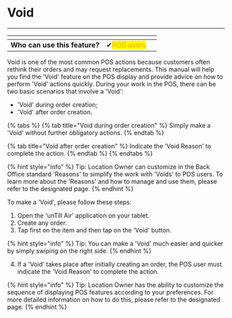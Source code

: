 # Void

***

<table data-card-size="large" data-view="cards" data-full-width="false"><thead><tr><th></th><th></th><th></th></tr></thead><tbody><tr><td><strong>Who can use this feature?</strong></td><td><span data-gb-custom-inline data-tag="emoji" data-code="2714">✔</span><mark style="color:orange;">POS users</mark></td><td></td></tr></tbody></table>

Void is one of the most common POS actions because customers often rethink their orders and may request replacements. This manual will help you find the 'Void' feature on the POS display and provide advice on how to perform 'Void' actions quickly. During your work in the POS, there can be two basic scenarios that involve a 'Void':

* 'Void' during order creation;
* 'Void' after order creation.

{% tabs %}
{% tab title="Void during order creation" %}
Simply make a 'Void' without further obligatory actions.
{% endtab %}

{% tab title="Void after order creation" %}
Indicate the 'Void Reason' to complete the action.
{% endtab %}
{% endtabs %}

{% hint style="info" %}
Tip: Location Owner can customize in the Back Office standard 'Reasons' to simplify the work with 'Voids' to POS users. To learn more about the 'Reasons' and how to manage and use them, please refer to the designated page.
{% endhint %}

To make a 'Void', please follow these steps:

1. Open the 'unTill Air' application on your tablet.
2. Create any order.
3. Tap first on the item and then tap on the 'Void' button.

{% hint style="info" %}
Tip: You can make a 'Void' much easier and quicker by simply swiping on the right side.
{% endhint %}

4. If a 'Void' takes place after initially creating an order, the POS user must indicate the 'Void Reason' to complete the action.

{% hint style="info" %}
Tip: Location Owner has the ability to customize the sequence of displaying POS features according to your preferences. For more detailed information on how to do this, please refer to the designated page.
{% endhint %}
